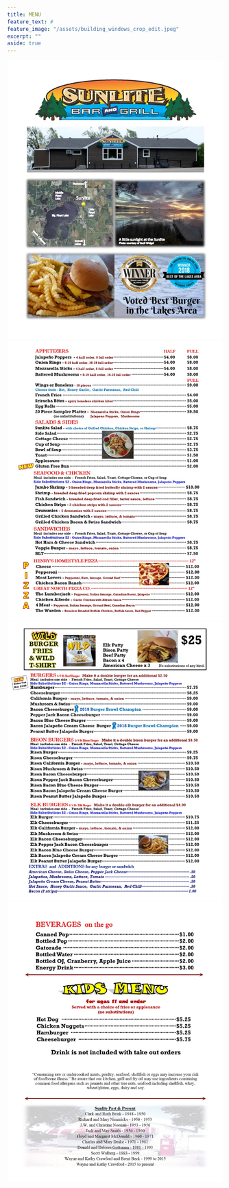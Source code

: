 ```yaml
---
title: MENU
feature_text: #
feature_image: "/assets/building_windows_crop_edit.jpeg"
excerpt: ""
aside: true
---
```



<img src="\assets\menupage1.jpg">
<img src="\assets\menupage2.jpg">
<img src="\assets\menupage3.jpg">
<img src="\assets\menupage4.jpg">

 
